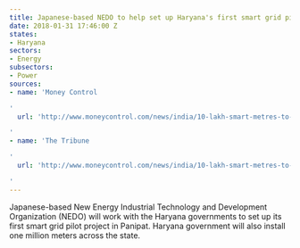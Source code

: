 ```yaml
---
title: Japanese-based NEDO to help set up Haryana's first smart grid pilot project
date: 2018-01-31 17:46:00 Z
states:
- Haryana
sectors:
- Energy
subsectors:
- Power
sources:
- name: 'Money Control

'
  url: 'http://www.moneycontrol.com/news/india/10-lakh-smart-metres-to-be-installed-in-haryana-2491711.html

'
- name: 'The Tribune

'
  url: 'http://www.moneycontrol.com/news/india/10-lakh-smart-metres-to-be-installed-in-haryana-2491711.html

'
---
```


Japanese-based New Energy Industrial Technology and Development Organization (NEDO) will work with the Haryana governments to set up its first smart grid pilot project in Panipat. Haryana government will also install one million meters across the state.
